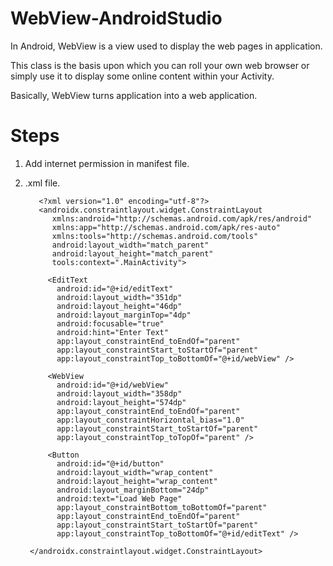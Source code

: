 # WebView-AndroidStudio
In Android, WebView is a view used to display the web pages in application. 

This class is the basis upon which you can roll your own web browser or simply use it to display some online content within your Activity.

Basically, WebView turns application into a web application.

# Steps 
1. Add internet permission in manifest file.
             <uses-permission android:name="android.permission.INTERNET"/>
             
2. .xml file.

          <?xml version="1.0" encoding="utf-8"?>
          <androidx.constraintlayout.widget.ConstraintLayout
             xmlns:android="http://schemas.android.com/apk/res/android"
             xmlns:app="http://schemas.android.com/apk/res-auto"
             xmlns:tools="http://schemas.android.com/tools"
             android:layout_width="match_parent"
             android:layout_height="match_parent"
             tools:context=".MainActivity">
    
            <EditText
              android:id="@+id/editText"
              android:layout_width="351dp"
              android:layout_height="46dp"
              android:layout_marginTop="4dp"
              android:focusable="true"
              android:hint="Enter Text"
              app:layout_constraintEnd_toEndOf="parent"
              app:layout_constraintStart_toStartOf="parent"
              app:layout_constraintTop_toBottomOf="@+id/webView" />

            <WebView
              android:id="@+id/webView"
              android:layout_width="358dp"
              android:layout_height="574dp"
              app:layout_constraintEnd_toEndOf="parent"
              app:layout_constraintHorizontal_bias="1.0"
              app:layout_constraintStart_toStartOf="parent"
              app:layout_constraintTop_toTopOf="parent" />

            <Button
              android:id="@+id/button"
              android:layout_width="wrap_content"
              android:layout_height="wrap_content"
              android:layout_marginBottom="24dp"
              android:text="Load Web Page"
              app:layout_constraintBottom_toBottomOf="parent"
              app:layout_constraintEnd_toEndOf="parent"
              app:layout_constraintStart_toStartOf="parent"
              app:layout_constraintTop_toBottomOf="@+id/editText" />

        </androidx.constraintlayout.widget.ConstraintLayout>


